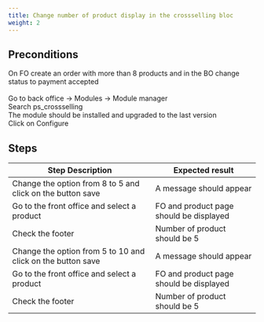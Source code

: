```yaml
---
title: Change number of product display in the crossselling bloc
weight: 2
---
```


## Preconditions

On FO create an order with more than 8 products and in the BO change status to payment accepted\
\
Go to back office -> Modules -> Module manager\
Search ps_crossselling\
The module should be installed and upgraded to the last version\
Click on Configure
## Steps
| Step Description | Expected result |
| ----- | ----- |
| Change the option from 8 to 5 and click on the button save | A message should appear |
| Go to the front office and select a product | FO and product page should be displayed |
| Check the footer | Number of product should be 5 |
| Change the option from 5 to 10 and click on the button save | A message should appear |
| Go to the front office and select a product | FO and product page should be displayed |
| Check the footer | Number of product should be 5 |
